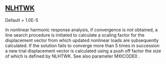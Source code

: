 ## [NLHTWK](https://help.hexagonmi.com/bundle/MSC_Nastran_2022.4/page/Nastran_Combined_Book/qrg/parameters/TOC.NLHTWK.xhtml)

Default = 1.0E-5

In nonlinear harmonic response analysis, if convergence is not obtained, a line search procedure is initiated to calculate a scaling factor for the displacement vector from which updated nonlinear loads are subsequently calculated. If the solution fails to converge more than 5 times in succession a new trial displacement vector is calculated using a push off factor the size of which is defined by NLHTWK. See also parameter  MXICODE0 .

